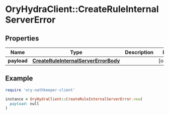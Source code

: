 # OryHydraClient::CreateRuleInternalServerError

## Properties

| Name | Type | Description | Notes |
| ---- | ---- | ----------- | ----- |
| **payload** | [**CreateRuleInternalServerErrorBody**](CreateRuleInternalServerErrorBody.md) |  | [optional] |

## Example

```ruby
require 'ory-oathkeeper-client'

instance = OryHydraClient::CreateRuleInternalServerError.new(
  payload: null
)
```

